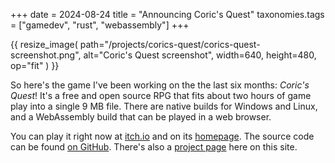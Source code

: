 +++
date = 2024-08-24
title = "Announcing Coric's Quest"
taxonomies.tags = ["gamedev", "rust", "webassembly"]
+++

{{ resize_image(
  path="/projects/corics-quest/corics-quest-screenshot.png",
  alt="Coric's Quest screenshot",
  width=640,
  height=480,
  op="fit"
) }}

So here's the game I've been working on the the last six months: *Coric's Quest*!
It's a free and open source RPG that fits about two hours of game play into a single 9 MB file.
There are native builds for Windows and Linux, and a WebAssembly build that can be played in a web browser.

You can play it right now at [itch.io](https://tungtn.itch.io/corics-quest) and on its [homepage](https://tung.github.io/corics-quest/).
The source code can be found [on GitHub](https://github.com/tung/corics-quest).
There's also a [project page](@/projects/corics-quest/index.md) here on this site.
